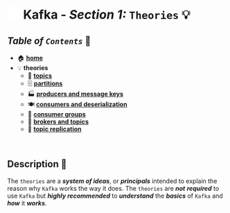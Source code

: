 # <img src="../assets/img/kafka.png" width="30px"> **Kafka** - ***Section 1:*** `Theories` 💡

## ***Table*** *of* ***`Contents`*** 📜

* 🏠 [**home**](../README.md)
* 💡 **theories**
  * 🚿 [**topics**](topics/README.md)
  * 🗄️ [**partitions**](partitions/README.md)
  * 🏭 [**producers and message keys**](producers-and-message-keys/README.md)
  * 🍽️ [**consumers and deserialization**](consumers-and-deserialization/README.md)
  * 👥 [**consumer groups**](consumer-groups/README.md)
  * 🛃 [**brokers and topics**](brokers-and-topics/README.md)
  * 👯 [**topic replication**](topic-replication/README.md)

<br />

## **Description** 👀

The `theories` are a ***system of ideas***, or ***principals*** intended to explain the reason why `Kafka` works the way it does. The `theories` are ***not*** ***required*** to use `Kafka` but ***highly recommended*** to ***understand*** the ***basics*** of `Kafka` and ***how*** it ***works***.
